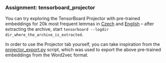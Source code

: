 ### Assignment: tensorboard_projector

You can try exploring the TensorBoard Projector with pre-trained embeddings
for 20k most frequent lemmas in
[Czech](https://ufal.mff.cuni.cz/~straka/courses/npfl114/2223/demos/cs_lemma_20k.zip)
and [English](https://ufal.mff.cuni.cz/~straka/courses/npfl114/2223/demos/en_lemma_20k.zip)
– after extracting the archive, start
`tensorboard --logdir dir_where_the_archive_is_extracted`.

In order to use the Projector tab yourself, you can take inspiration from the
[projector_export.py](https://github.com/ufal/npfl114/tree/master/labs/08/projector_export.py)
script, which was used to export the above pre-trained embeddings from the
Word2vec format.
